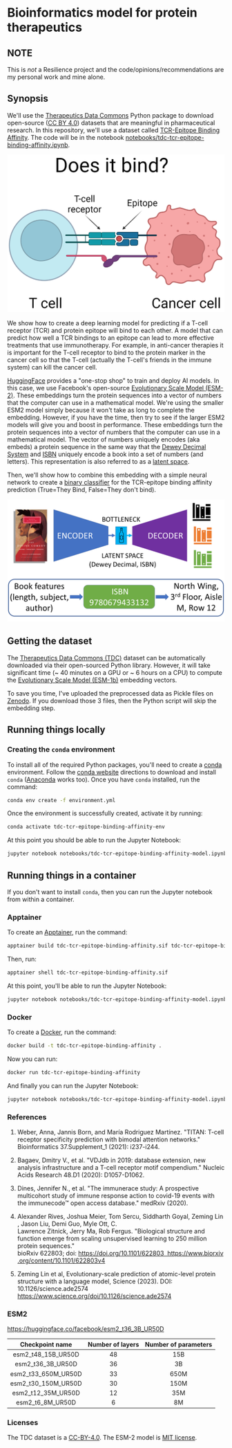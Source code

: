 # Bioinformatics model for protein therapeutics

## NOTE
This is *not* a Resilience project and the code/opinions/recommendations are my personal work and mine alone.

## Synopsis

We'll use the [Therapeutics Data Commons](https://tdcommons.ai/) Python package to download open-source ([CC BY 4.0](https://creativecommons.org/licenses/by/4.0/)) datasets that are meaningful in pharmaceutical research. In this repository, we'll use a dataset called [TCR-Epitope Binding Affinity](https://tdcommons.ai/multi_pred_tasks/tcrepitope/). The code will be in the notebook [notebooks/tdc-tcr-epitope-binding-affinity.ipynb](notebooks/tdc-tcr-epitope-binding-affinity-model.ipynb).

![TCR-epitope binding](notebooks/tcr-epitope-binding.png)

We show how to create a deep learning model for predicting if a T-cell receptor (TCR) and protein epitope will bind to each other. A model that can predict how well a TCR bindings to an epitope can lead to more effective treatments that use immunotherapy. For example, in anti-cancer therapies it is important for the T-cell receptor to bind to the protein marker in the cancer cell so that the T-cell (actually the T-cell's friends in the immune system) can kill the cancer cell.

[HuggingFace](https://huggingface.co/facebook/esm2_t36_3B_UR50D) provides a "one-stop shop" to train and deploy AI models. In this case, we use Facebook's open-source [Evolutionary Scale Model (ESM-2)](https://github.com/facebookresearch/esm). These embeddings turn the protein sequences into a vector of numbers that the computer can use in a mathematical model. We're using the smaller ESM2 model simply because it won't take as long to complete the embedding. However, if you have the time, then try to see if the larger ESM2 models will give you and boost in performance. These embeddings turn the protein sequences into a vector of numbers that the computer can use in a mathematical model. The vector of numbers uniquely encodes (aka embeds) a protein sequence in the same way that the [Dewey Decimal System](https://en.wikipedia.org/wiki/Dewey_Decimal_Classification) and [ISBN](https://en.wikipedia.org/wiki/ISBN) uniquely encode a book into a set of numbers (and letters). This representation is also referred to as a [latent space](https://en.wikipedia.org/wiki/Latent_space#:~:text=A%20latent%20space%2C%20also%20known,another%20in%20the%20latent%20space).

Then, we'll show how to combine this embedding with a simple neural network to create a [binary classifier](https://en.wikipedia.org/wiki/Binary_classification) for the TCR-epitope binding affinity prediction (True=They Bind, False=They don't bind).

![encoder-decoder Dewey Decimal](notebooks/encoder-decoder.png)

## Getting the dataset

The [Therapeutics Data Commons (TDC)](https://tdcommons.ai/) dataset can be automatically downloaded via their open-sourced Python library. However, it will take significant time (~ 40 minutes on a GPU or ~ 6 hours on a CPU) to compute the [Evolutionary Scale Model (ESM-1b)](https://github.com/facebookresearch/esm) embedding vectors. 

To save you time, I've uploaded the preprocessed data as Pickle files on [Zenodo](https://zenodo.org/records/11894560). If you download those 3 files, then the Python script will skip the embedding step.

## Running things locally
### Creating the `conda` environment

To install all of the required Python packages, you'll need to create a [conda](https://docs.conda.io/en/latest/miniconda.html) environment. Follow the [conda website](https://docs.conda.io/en/latest/miniconda.html) directions to download and install `conda` ([Anaconda](https://www.anaconda.com/products/distribution) works too). Once you have `conda` installed, run the command:

```bash
conda env create -f environment.yml
```

Once the environment is successfully created, activate it by running:

```bash
conda activate tdc-tcr-epitope-binding-affinity-env
```

At this point you should be able to run the Jupyter Notebook:

```bash
jupyter notebook notebooks/tdc-tcr-epitope-binding-affinity-model.ipynb
```

## Running things in a container

If you don't want to install `conda`, then you can run the Jupyter notebook from within a container.

### Apptainer

To create an [Apptainer](https://apptainer.org), run the command:

```bash
apptainer build tdc-tcr-epitope-binding-affinity.sif tdc-tcr-epitope-binding-affinity.def
```

Then, run:

```bash 
apptainer shell tdc-tcr-epitope-binding-affinity.sif
```

At this point, you'll be able to run the Jupyter Notebook:

```bash
jupyter notebook notebooks/tdc-tcr-epitope-binding-affinity-model.ipynb
```

### Docker

To create a [Docker](https://docker.com), run the command:

```bash
docker build -t tdc-tcr-epitope-binding-affinity .
```

Now you can run:

```bash
docker run tdc-tcr-epitope-binding-affinity
```

And finally you can run the Jupyter Notebook:

```bash
jupyter notebook notebooks/tdc-tcr-epitope-binding-affinity-model.ipynb
```

### References

1. Weber, Anna, Jannis Born, and María Rodriguez Martínez. "TITAN: T-cell receptor specificity prediction with bimodal attention networks." Bioinformatics 37.Supplement_1 (2021): i237-i244.

2. Bagaev, Dmitry V., et al. "VDJdb in 2019: database extension, new analysis infrastructure and a T-cell receptor motif compendium." Nucleic Acids Research 48.D1 (2020): D1057-D1062.

3. Dines, Jennifer N., et al. "The immunerace study: A prospective multicohort study of immune response action to covid-19 events with the immunecode™ open access database." medRxiv (2020).

4. Alexander Rives, Joshua Meier, Tom Sercu, Siddharth Goyal, Zeming Lin, Jason Liu, Demi Guo, Myle Ott, C. Lawrence Zitnick, Jerry Ma, Rob Fergus. "Biological structure and function emerge from scaling unsupervised learning to 250 million protein sequences." bioRxiv 622803; doi: https://doi.org/10.1101/622803  https://www.biorxiv.org/content/10.1101/622803v4

5. Zeming Lin et al, Evolutionary-scale prediction of atomic-level protein structure with a language model, Science (2023). DOI: 10.1126/science.ade2574  https://www.science.org/doi/10.1126/science.ade2574


### ESM2

https://huggingface.co/facebook/esm2_t36_3B_UR50D

**Checkpoint name**|**Number of layers**|**Number of parameters**
:-----:|:-----:|:-----:
esm2\_t48\_15B\_UR50D|	48|	15B
esm2\_t36\_3B\_UR50D|	36|	3B
esm2\_t33\_650M\_UR50D|	33|	650M
esm2\_t30\_150M\_UR50D|	30|	150M
esm2\_t12\_35M\_UR50D|	12|	35M
esm2\_t6\_8M\_UR50D|	6|	8M


### Licenses

The TDC dataset is a [CC-BY-4.0](https://creativecommons.org/licenses/by/4.0/). The ESM-2 model is [MIT license](https://en.wikipedia.org/wiki/MIT_License).
